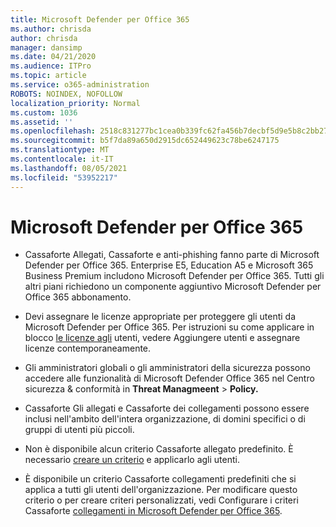 ```yaml
---
title: Microsoft Defender per Office 365
ms.author: chrisda
author: chrisda
manager: dansimp
ms.date: 04/21/2020
ms.audience: ITPro
ms.topic: article
ms.service: o365-administration
ROBOTS: NOINDEX, NOFOLLOW
localization_priority: Normal
ms.custom: 1036
ms.assetid: ''
ms.openlocfilehash: 2518c831277bc1cea0b339fc62fa456b7decbf5d9e5b8c2bb2733fe47c969a81
ms.sourcegitcommit: b5f7da89a650d2915dc652449623c78be6247175
ms.translationtype: MT
ms.contentlocale: it-IT
ms.lasthandoff: 08/05/2021
ms.locfileid: "53952217"
---
```

# <a name="microsoft-defender-for-office-365"></a>Microsoft Defender per Office 365

- Cassaforte Allegati, Cassaforte e anti-phishing fanno parte di Microsoft Defender per Office 365. Enterprise E5, Education A5 e Microsoft 365 Business Premium includono Microsoft Defender per Office 365. Tutti gli altri piani richiedono un componente aggiuntivo Microsoft Defender per Office 365 abbonamento.

- Devi assegnare le licenze appropriate per proteggere gli utenti da Microsoft Defender per Office 365. Per istruzioni su come applicare in blocco [le licenze agli](/microsoft-365/admin/add-users/add-users) utenti, vedere Aggiungere utenti e assegnare licenze contemporaneamente.

- Gli amministratori globali o gli amministratori della sicurezza possono accedere alle funzionalità di Microsoft Defender Office 365 nel Centro sicurezza & conformità in **Threat Managmeent** \> **Policy.**

- Cassaforte Gli allegati e Cassaforte dei collegamenti possono essere inclusi nell'ambito dell'intera organizzazione, di domini specifici o di gruppi di utenti più piccoli.

- Non è disponibile alcun criterio Cassaforte allegato predefinito. È necessario [creare un criterio](/microsoft-365/security/office-365-security/set-up-atp-safe-attachments-policies) e applicarlo agli utenti.

- È disponibile un criterio Cassaforte collegamenti predefiniti che si applica a tutti gli utenti dell'organizzazione. Per modificare questo criterio o per creare criteri personalizzati, vedi Configurare i criteri Cassaforte [collegamenti in Microsoft Defender per Office 365](/microsoft-365/security/office-365-security/set-up-atp-safe-links-policies).
